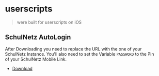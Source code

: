 # userscripts

> were built for userscripts on iOS

## SchulNetz AutoLogin

After Downloading you need to replace the URL with the one of your SchulNetz Instance.
You'll also need to set the Variable `PASSWORD` to the Pin of your SchulNetz Mobile Link.

* [Download](https://github.com/3n3a/userscripts/raw/master/schulnetz-autologin/SchulNetzMobile-AutoLogin.js)
